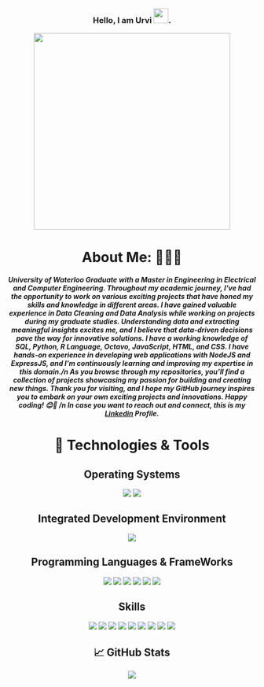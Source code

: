 <div align='center'>  
  
   ### Hello, I am Urvi <img src="https://raw.githubusercontent.com/MartinHeinz/MartinHeinz/master/wave.gif" width="30px">.
  <img align="center" src="https://i.pinimg.com/originals/f1/52/01/f15201a799b6198018e0399ad12cf08c.gif" width="400px">
  
  # About Me: 👩🏻‍💻
  ##### University of Waterloo Graduate with a Master in Engineering in Electrical and Computer Engineering. Throughout my academic journey, I've had the opportunity to work on various exciting projects that have honed my skills and knowledge in different areas. I have gained valuable experience in Data Cleaning and Data Analysis while working on projects during my graduate studies. Understanding data and extracting meaningful insights excites me, and I believe that data-driven decisions pave the way for innovative solutions. I have a working knowledge of SQL, Python, R Language, Octavo, JavaScript, HTML, and CSS. I have hands-on experience in developing web applications with NodeJS and ExpressJS, and I'm continuously learning and improving my expertise in this domain./n As you browse through my repositories, you'll find a collection of projects showcasing my passion for building and creating new things. Thank you for visiting, and I hope my GitHub journey inspires you to embark on your own exciting projects and innovations. Happy coding! 😊🚀 /n In case you want to reach out and connect, this is my <a href="https://www.linkedin.com/in/urvi-patel-797795119/">Linkedin</a> Profile.
  
# 🔧 Technologies & Tools
<p>
  
  ## Operating Systems  
  ![](https://img.shields.io/badge/OS-Linux-informational?style=flat&logo=linux&logoColor=white&color=blue)
  ![](https://img.shields.io/badge/OS-Windows-informational?style=flat&logo=windows&logoColor=white&color=blue)

</p>

<p>
  
  ## Integrated Development Environment 
  ![](https://img.shields.io/badge/Editor-Visual_Studio_Code-informational?style=flat&logo=Visual-Studio-Code&logoColor=white&color=blue)
  
</p>

<p>
  
  ## Programming Languages & FrameWorks
  ![](https://img.shields.io/badge/Python-informational?style=flat&logo=python&logoColor=white&color=blueviolet)
  ![](https://img.shields.io/badge/MatLab/LabVIEW-informational?style=flat&logo=LabVIEW&logoColor=white&color=blueviolet)
  ![](https://img.shields.io/badge/GitHub-informational?style=flat&logo=GitHub&logoColor=white&color=blueviolet)
  ![](https://img.shields.io/badge/Octave?style=flat&logo=Octave&logoColor=white&color=blueviolet)
  ![](https://img.shields.io/badge/RLanguage-informational?style=flat&logo=RLanguage&logoColor=white&color=blueviolet)
  ![](https://img.shields.io/badge/SQL-informational?style=flat&logo=SQL&logoColor=white&color=blueviolet)
  
</p>  

<p> 
 
  ## Skills
  ![](https://img.shields.io/badge/Natural_Language_Processing(NLP)-informational?style=flat&logoColor=white&color=blue)
  ![](https://img.shields.io/badge/Convolutional_Neural_Networks(CNN)-informational?style=flat&logoColor=white&color=blue)
  ![](https://img.shields.io/badge/Recurrent_Neural_Networks(RNN)-informational?style=flat&logoColor=white&color=blue)
  ![](https://img.shields.io/badge/Decision_Trees-informational?style=flat&logoColor=white&color=blue)
  ![](https://img.shields.io/badge/Exploratory_Data_Analysis-informational?style=flat&logoColor=white&color=blue)
  ![](https://img.shields.io/badge/Data_Analytics-informational?style=flat&logoColor=white&color=blue)
  ![](https://img.shields.io/badge/Data_Modeling-informational?style=flat&logoColor=white&color=blue)
  ![](https://img.shields.io/badge/Time_Sequence_Analysis-informational?style=flat&logoColor=white&color=blue)
  ![](https://img.shields.io/badge/Transfer_Learning-informational?style=flat&logoColor=white&color=blue)
  
</p>

## &#x1f4c8; GitHub Stats

<a href="https://github.com/Urvi922">
 <img align="center" src="https://github-readme-stats.vercel.app/api/top-langs/?username=Urvi922&title_color=black&text_color=black&icon_color=black&bg_color=white"/>
</a>

  
</div>
